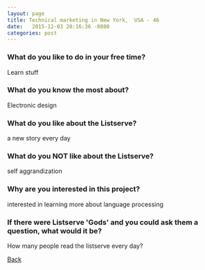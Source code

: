 ```yaml
---
layout: page
title: Technical marketing in New York,  USA - 46
date:   2015-12-03 20:16:36 -0800
categories: post
---
```


### What do you like to do in your free time?
<p>Learn stuff</p>

### What do you know the most about?
<p>Electronic design</p>

### What do you like about the Listserve?
<p>a new story every day</p>

### What do you NOT like about the Listserve?
<p>self aggrandization</p>

### Why are you interested in this project?
<p>interested in learning more about language processing</p>

### If there were Listserve 'Gods' and you could ask them a question, what would it be?
<p>How many people read the listserve every day?</p>

[Back][1]

[1]: /responders/all